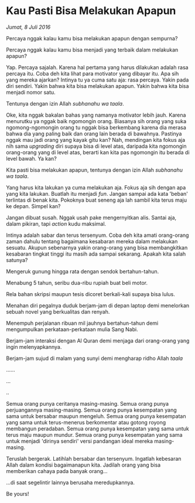 # Kau Pasti Bisa Melakukan Apapun

_Jumat, 8 Juli 2016_

Percaya nggak kalau kamu bisa melakukan apapun dengan sempurna?

Percaya nggak kalau kamu bisa menjadi yang terbaik dalam melakukan apapun?

Yap. Percaya sajalah. Karena hal pertama yang harus dilakukan adalah rasa percaya itu. Coba deh kita lihat para motivator yang dibayar itu. Apa sih yang mereka ajarkan? Intinya tu ya cuma satu aja: rasa percaya. Yakin pada diri sendiri. Yakin bahwa kita bisa melakukan apapun. Yakin bahwa kita bisa menjadi nomor satu.

Tentunya dengan izin Allah _subhanahu wa taala_.

Oke, kita nggak bakalan bahas yang namanya motivator lebih jauh. Karena menurutku ya nggak baik ngomongin orang. Biasanya sih orang yang suka ngomong-ngomongin orang tu nggak bisa berkembang karena dia merasa bahwa dia yang paling baik dan orang lain berada di bawahnya. Pastinya nggak mau jadi orang yang kayak gitu kan? Nah, mendingan kita fokus aja nih sama _upgrading_ diri supaya bisa di level atas, daripada kita ngomongin orang-orang yang di level atas, berarti kan kita pas ngomongin itu berada di level bawah. Ya kan?

Kita pasti bisa melakukan apapun, tentunya dengan izin Allah _subhanahu wa taala_.

Yang harus kita lakukan ya cuma melakukan aja. Fokus aja sih dengan apa yang kita lakukan. Buatlah itu menjadi _fun_. Jangan sampai ada kata 'beban' terlintas di benak kita. Pokoknya buat seneng aja lah sambil kita terus maju ke depan. Simpel kan?

Jangan dibuat susah. Nggak usah pake mengernyitkan alis. Santai aja, dalam pikiran, tapi _action_ kudu maksimal.

Intinya adalah sabar dan terus tersenyum. Coba deh kita amati orang-orang zaman dahulu tentang bagaimana kesabaran mereka dalam melakukan sesuatu. Akupun sebenarnya yakin orang-orang yang bisa membangkitkan kesabaran tingkat tinggi itu masih ada sampai sekarang. Apakah kita salah satunya?

Mengeruk gunung hingga rata dengan sendok bertahun-tahun.

Menabung 5 tahun, seribu dua-ribu rupiah buat beli motor.

Rela bahan skripsi maupun tesis dicoret berkali-kali supaya bisa lulus.

Menahan diri pegalnya duduk berjam-jam di depan laptop demi menelorkan sebuah novel yang berkualitas dan renyah.

Menempuh perjalanan ribuan mil jauhnya bertahun-tahun demi mengumpulkan perkataan-perkataan mulia Sang Nabi.

Berjam-jam interaksi dengan Al Quran demi menjaga dari orang-orang yang ingin melenyapkannya.

Berjam-jam sujud di malam yang sunyi demi mengharap ridho Allah _taala_

......

...

..

Semua orang punya ceritanya masing-masing. Semua orang punya perjuangannya masing-masing. Semua orang punya kesempatan yang sama untuk bersabar maupun mengeluh. Semua orang punya kesempatan yang sama untuk terus-menerus berkomentar atau gotong royong membangun peradaban. Semua orang punya kesempatan yang sama untuk terus maju maupun mundur. Semua orang punya kesempatan yang sama untuk menjadi 'dirinya sendiri' versi pandangan ideal mereka masing-masing.

Teruslah bergerak. Latihlah bersabar dan tersenyum. Ingatlah kebesaran Allah dalam kondisi bagaimanapun kita. Jadilah orang yang bisa memberikan cahaya pada banyak orang...

...di saat segelintir lainnya berusaha meredupkannya.

Be yours!